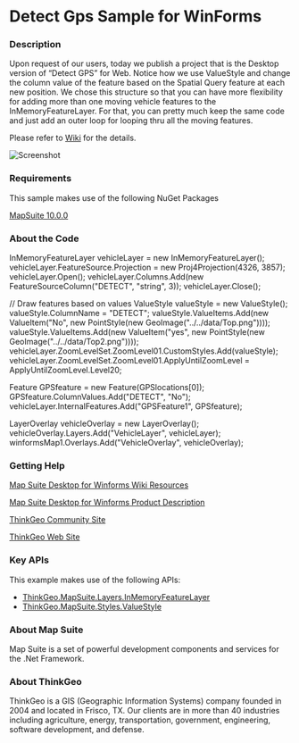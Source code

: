 # Detect Gps Sample for WinForms

### Description
Upon request of our users, today we publish a project that is the Desktop version of “Detect GPS” for Web. Notice how we use ValueStyle and change the column value of the feature based on the Spatial Query feature at each new position. We chose this structure so that you can have more flexibility for adding more than one moving vehicle features to the InMemoryFeatureLayer. For that, you can pretty much keep the same code and just add an outer loop for looping thru all the moving features.

Please refer to [Wiki](http://wiki.thinkgeo.com/wiki/map_suite_desktop_for_winforms) for the details.

![Screenshot](https://github.com/ThinkGeo/DetectGPSSample-ForWinForms/blob/master/Screenshot.png)

### Requirements
This sample makes use of the following NuGet Packages

[MapSuite 10.0.0](https://www.nuget.org/packages?q=ThinkGeo)

### About the Code

InMemoryFeatureLayer vehicleLayer = new InMemoryFeatureLayer();
vehicleLayer.FeatureSource.Projection = new Proj4Projection(4326, 3857);
vehicleLayer.Open();
vehicleLayer.Columns.Add(new FeatureSourceColumn("DETECT", "string", 3));
vehicleLayer.Close();

// Draw features based on values
ValueStyle valueStyle = new ValueStyle();
valueStyle.ColumnName = "DETECT";
valueStyle.ValueItems.Add(new ValueItem("No", new PointStyle(new GeoImage("../../data/Top.png"))));
valueStyle.ValueItems.Add(new ValueItem("yes", new PointStyle(new GeoImage("../../data/Top2.png"))));
vehicleLayer.ZoomLevelSet.ZoomLevel01.CustomStyles.Add(valueStyle);
vehicleLayer.ZoomLevelSet.ZoomLevel01.ApplyUntilZoomLevel = ApplyUntilZoomLevel.Level20;

Feature GPSfeature = new Feature(GPSlocations[0]);
GPSfeature.ColumnValues.Add("DETECT", "No");
vehicleLayer.InternalFeatures.Add("GPSFeature1", GPSfeature);

LayerOverlay vehicleOverlay = new LayerOverlay();
vehicleOverlay.Layers.Add("VehicleLayer", vehicleLayer);
winformsMap1.Overlays.Add("VehicleOverlay", vehicleOverlay);

### Getting Help

[Map Suite Desktop for Winforms Wiki Resources](http://wiki.thinkgeo.com/wiki/map_suite_desktop_for_winforms)

[Map Suite Desktop for Winforms Product Description](https://thinkgeo.com/ui-controls#desktop-platforms)

[ThinkGeo Community Site](http://community.thinkgeo.com/)

[ThinkGeo Web Site](http://www.thinkgeo.com)

### Key APIs
This example makes use of the following APIs:

- [ThinkGeo.MapSuite.Layers.InMemoryFeatureLayer](http://wiki.thinkgeo.com/wiki/api/thinkgeo.mapsuite.layers.InMemoryFeatureLayer)
- [ThinkGeo.MapSuite.Styles.ValueStyle](http://wiki.thinkgeo.com/wiki/api/thinkgeo.mapsuite.styles.ValueStyle)

### About Map Suite
Map Suite is a set of powerful development components and services for the .Net Framework.

### About ThinkGeo
ThinkGeo is a GIS (Geographic Information Systems) company founded in 2004 and located in Frisco, TX. Our clients are in more than 40 industries including agriculture, energy, transportation, government, engineering, software development, and defense.

